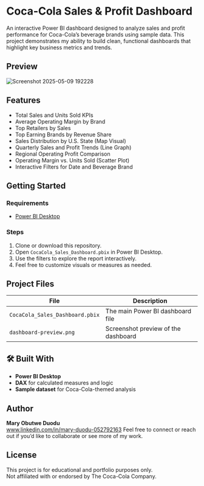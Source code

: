 # Coca-Cola Sales & Profit Dashboard

An interactive Power BI dashboard designed to analyze sales and profit performance for Coca-Cola’s beverage brands using sample data. This project demonstrates my ability to build clean, functional dashboards that highlight key business metrics and trends.



## Preview

![Screenshot 2025-05-09 192228](https://github.com/user-attachments/assets/03a51c0e-7898-4287-b012-9e8d98595a1f)


## Features

- Total Sales and Units Sold KPIs
- Average Operating Margin by Brand
- Top Retailers by Sales
- Top Earning Brands by Revenue Share
- Sales Distribution by U.S. State (Map Visual)
- Quarterly Sales and Profit Trends (Line Graph)
- Regional Operating Profit Comparison
- Operating Margin vs. Units Sold (Scatter Plot)
- Interactive Filters for Date and Beverage Brand



## Getting Started

### Requirements
- [Power BI Desktop](https://powerbi.microsoft.com/desktop/)

### Steps
1. Clone or download this repository.
2. Open `CocaCola_Sales_Dashboard.pbix` in Power BI Desktop.
3. Use the filters to explore the report interactively.
4. Feel free to customize visuals or measures as needed.



## Project Files

| File | Description |
|------|-------------|
| `CocaCola_Sales_Dashboard.pbix` | The main Power BI dashboard file |
| `dashboard-preview.png` | Screenshot preview of the dashboard |




## 🛠 Built With

- **Power BI Desktop**
- **DAX** for calculated measures and logic
- **Sample dataset** for Coca-Cola-themed analysis


## Author

**Mary Obutwe Duodu**  
www.linkedin.com/in/mary-duodu-052792163
Feel free to connect or reach out if you’d like to collaborate or see more of my work.


## License

This project is for educational and portfolio purposes only.  
Not affiliated with or endorsed by The Coca-Cola Company.



